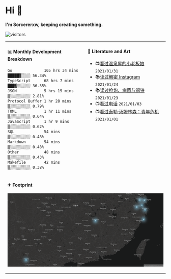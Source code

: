 # Hi 👋

**I'm Sorcererxw, keeping creating something.**

![visitors](https://visitor-badge.glitch.me/badge?page_id=sorcererxw.sorcererx)

<table width="800px">
<tr>
<td valign="top" width="50%">

#### 📊 Monthly Development Breakdown

<!--START_SECTION:waka-->
```text
Go              105 hrs 34 mins █████▓░░░░ 56.34%
TypeScript      68 hrs 7 mins   ███▓░░░░░░ 36.35%
JSON            5 hrs 15 mins   ▒░░░░░░░░░ 2.81%
Protocol Buffer 1 hr 28 mins    ▒░░░░░░░░░ 0.79%
TOML            1 hr 11 mins    ▒░░░░░░░░░ 0.64%
JavaScript      1 hr 9 mins     ▒░░░░░░░░░ 0.62%
SQL             54 mins         ▒░░░░░░░░░ 0.48%
Markdown        54 mins         ▒░░░░░░░░░ 0.48%
Other           48 mins         ▒░░░░░░░░░ 0.43%
Makefile        42 mins         ▒░░░░░░░░░ 0.38%
```
<!--END_SECTION:waka-->

<td valign="top" width="50%">

#### 💃 Literature and Art

<!--START_SECTION:douban-->
* 📺[看过温泉屋的小老板娘](http://movie.douban.com/subject/30205667/) <code>2021/01/31</code>
* 📚[读过解密 Instagram](https://book.douban.com/subject/35252483/) <code>2021/01/24</code>
* 📚[读过枪炮、病菌与钢铁](https://book.douban.com/subject/1813841/) <code>2021/01/23</code>
* 📺[看过电话](http://movie.douban.com/subject/30346025/) <code>2021/01/03</code>
* 📺[看过泰勒·汤姆林森：青年危机](http://movie.douban.com/subject/34979178/) <code>2021/01/01</code>

<!--END_SECTION:douban-->

</td>
</tr>
<tr>
<td colspan="2">

#### ✈ Footprint

![footprint](./footprint.png)

</td>
</tr>
</table>


